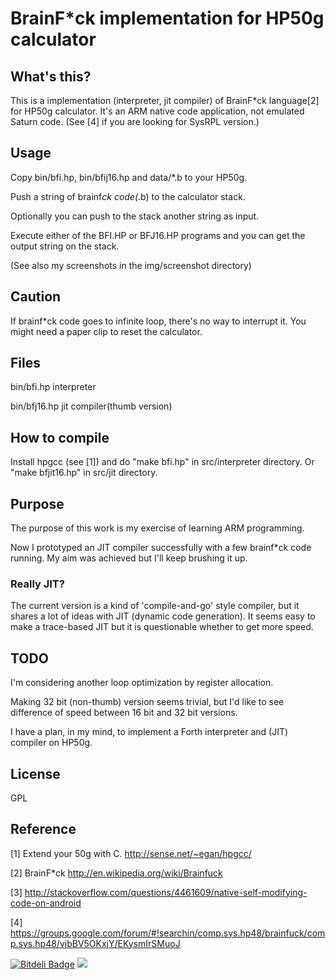 # BrainF*ck implementation for HP50g calculator

## What's this?
This is a implementation (interpreter, jit compiler) of BrainF*ck language[2] for HP50g calculator.
It's an ARM native code application, not emulated Saturn code.
(See [4] if you are looking for SysRPL version.)


## Usage
Copy bin/bfi.hp, bin/bfij16.hp and data/*.b to your HP50g.

Push a string of brainf*ck code(*.b) to the calculator stack.

Optionally you can push to the stack another string as input.

Execute either of the BFI.HP or BFJ16.HP programs and you can get the output string on the stack.

(See also my screenshots in the img/screenshot directory)

## Caution
If brainf*ck code goes to infinite loop, there's no way to interrupt it.
You might need a paper clip to reset the calculator.


## Files
bin/bfi.hp interpreter

bin/bfj16.hp jit compiler(thumb version)


## How to compile
Install hpgcc (see [1]) and do "make bfi.hp" in src/interpreter directory.
Or "make bfjit16.hp" in src/jit directory.

## Purpose
The purpose of this work is my exercise of learning ARM programming.

Now I prototyped an JIT compiler successfully with a few brainf*ck code running.
My aim was achieved but I'll keep brushing it up.

### Really JIT?
The current version is a kind of 'compile-and-go' style compiler,
but it shares a lot of ideas with JIT (dynamic code generation).
It seems easy to make a trace-based JIT but it is questionable whether to get more speed.


## TODO
I'm considering another loop optimization by register allocation. 

Making 32 bit (non-thumb) version seems trivial, but I'd like to see difference of speed between 16 bit and 32 bit versions.

I have a plan, in my mind, to implement a Forth interpreter and (JIT) compiler on HP50g.



## License
GPL


## Reference
[1] Extend your 50g with C. http://sense.net/~egan/hpgcc/

[2] BrainF*ck http://en.wikipedia.org/wiki/Brainfuck

[3] http://stackoverflow.com/questions/4461609/native-self-modifying-code-on-android

[4] https://groups.google.com/forum/#!searchin/comp.sys.hp48/brainfuck/comp.sys.hp48/vjbBV5OKxjY/EKysmIrSMuoJ


[![Bitdeli Badge](https://d2weczhvl823v0.cloudfront.net/kariya/brainfuck-hp50g/trend.png)](https://bitdeli.com/free "Bitdeli Badge")
<img src="http://git.kariya.cc/myBadge.png"/>

